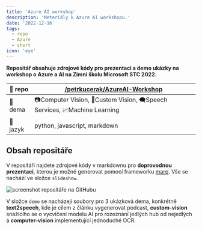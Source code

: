 ```yaml
---
title: 'Azure AI workshop'
description: 'Meteriály k Azure AI workshopu.'
date: '2022-12-16'
tags:
  - repo
  - Azure
  - short
icon: 'eye'
---
```


**Repositář obsahuje zdrojové kódy pro prezentaci a demo ukázky na workshop o Azure a AI na Zimní školu Microsoft STC 2022.**

| 🔨 repo  | [/petrkucerak/AzureAI-Workshop](https://github.com/petrkucerak/AzureAI-Workshop) |
| ------- | -------------------------------------------------------------------------------- |
| 🎯 dema  | 📷Computer Vision, 🔎Custom Vision, 🗨Speech Services, 📈Machine Learning            |
| 📝 jazyk | python, javascript, markdown                                                     |


## Obsah repositáře

V repositáři najdete zdrojové kódy v markdownu pro **doprovodnou prezentaci**, kterou je možné generovat pomocí frameworku [marp](https://marp.app/). Vše se nachází ve složce `slideshow`.

![screenshot repositáře na GitHubu](/posts/images/azure-AI-workshop-01.png)

V složce `demo` se nacházejí soubory pro 3 ukázková dema, konkrétně **text2speech**, kde je cílem z článku vygenerovat podcast, **custom-vision** snažícího se o vycvičení modelu AI pro rozeznání jedlých hub od nejedlých a **computer-vision** implementující jednoduché OCR.
